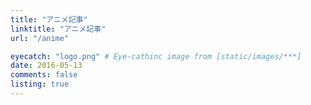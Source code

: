 ```yaml
---
title: "アニメ記事"
linktitle: "アニメ記事"
url: "/anime"

eyecatch: "logo.png" # Eye-cathinc image from [static/images/***]
date: 2016-05-13
comments: false
listing: true
---
```

